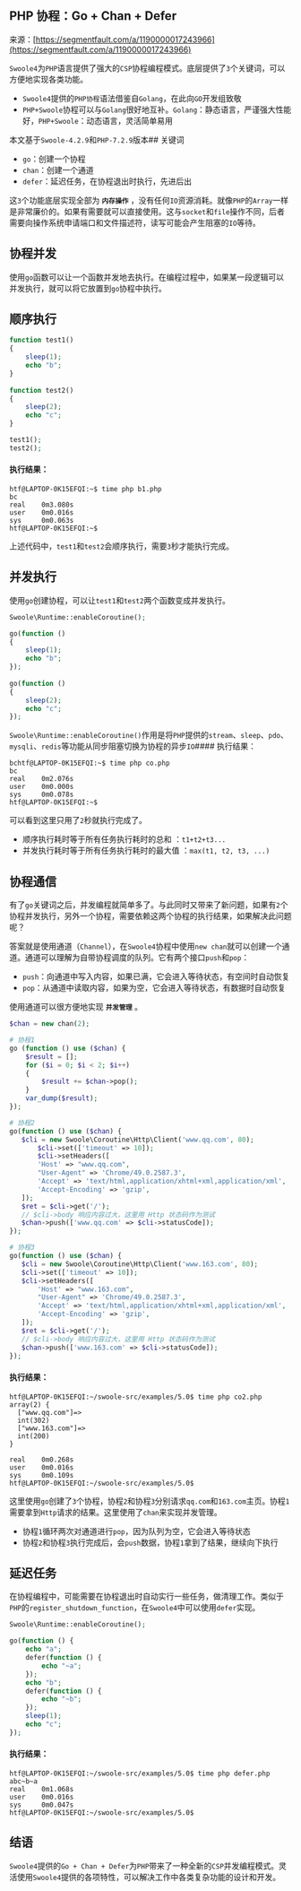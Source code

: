 ## PHP 协程：Go + Chan + Defer

来源：[https://segmentfault.com/a/1190000017243966](https://segmentfault.com/a/1190000017243966)

`Swoole4`为`PHP`语言提供了强大的`CSP`协程编程模式。底层提供了`3`个关键词，可以方便地实现各类功能。


* `Swoole4`提供的`PHP协程`语法借鉴自`Golang`，在此向`GO`开发组致敬
* `PHP+Swoole`协程可以与`Golang`很好地互补。`Golang`：静态语言，严谨强大性能好，`PHP+Swoole`：动态语言，灵活简单易用


本文基于`Swoole-4.2.9`和`PHP-7.2.9`版本## 关键词


* `go`：创建一个协程
* `chan`：创建一个通道
* `defer`：延迟任务，在协程退出时执行，先进后出


这`3`个功能底层实现全部为 **`内存操作`** ，没有任何`IO`资源消耗。就像`PHP`的`Array`一样是非常廉价的。如果有需要就可以直接使用。这与`socket`和`file`操作不同，后者需要向操作系统申请端口和文件描述符，读写可能会产生阻塞的`IO`等待。
## 协程并发

使用`go`函数可以让一个函数并发地去执行。在编程过程中，如果某一段逻辑可以并发执行，就可以将它放置到`go`协程中执行。
## 顺序执行

```php
function test1() 
{
    sleep(1);
    echo "b";
}
    
function test2() 
{
    sleep(2);
    echo "c";
}

test1();
test2();
```
#### 执行结果：

```
htf@LAPTOP-0K15EFQI:~$ time php b1.php
bc
real    0m3.080s
user    0m0.016s
sys     0m0.063s
htf@LAPTOP-0K15EFQI:~$
```

上述代码中，`test1`和`test2`会顺序执行，需要`3`秒才能执行完成。
## 并发执行

使用`go`创建协程，可以让`test1`和`test2`两个函数变成并发执行。

```php
Swoole\Runtime::enableCoroutine();

go(function () 
{
    sleep(1);
    echo "b";
});
    
go(function () 
{
    sleep(2);
    echo "c";
});
```

`Swoole\Runtime::enableCoroutine()`作用是将`PHP`提供的`stream`、`sleep`、`pdo`、`mysqli`、`redis`等功能从同步阻塞切换为协程的异步`IO`#### 执行结果：

```
bchtf@LAPTOP-0K15EFQI:~$ time php co.php
bc
real    0m2.076s
user    0m0.000s
sys     0m0.078s
htf@LAPTOP-0K15EFQI:~$
```

可以看到这里只用了`2`秒就执行完成了。


* 顺序执行耗时等于所有任务执行耗时的总和 ：`t1+t2+t3...`
* 并发执行耗时等于所有任务执行耗时的最大值 ：`max(t1, t2, t3, ...)`


## 协程通信

有了`go`关键词之后，并发编程就简单多了。与此同时又带来了新问题，如果有`2`个协程并发执行，另外一个协程，需要依赖这两个协程的执行结果，如果解决此问题呢？

答案就是使用通道（`Channel`），在`Swoole4`协程中使用`new chan`就可以创建一个通道。通道可以理解为自带协程调度的队列。它有两个接口`push`和`pop`：


* `push`：向通道中写入内容，如果已满，它会进入等待状态，有空间时自动恢复
* `pop`：从通道中读取内容，如果为空，它会进入等待状态，有数据时自动恢复


使用通道可以很方便地实现 **`并发管理`** 。

```php
$chan = new chan(2);

# 协程1
go (function () use ($chan) {
    $result = [];
    for ($i = 0; $i < 2; $i++)
    {
        $result += $chan->pop();
    }
    var_dump($result);
});

# 协程2
go(function () use ($chan) {
   $cli = new Swoole\Coroutine\Http\Client('www.qq.com', 80);
       $cli->set(['timeout' => 10]);
       $cli->setHeaders([
       'Host' => "www.qq.com",
       "User-Agent" => 'Chrome/49.0.2587.3',
       'Accept' => 'text/html,application/xhtml+xml,application/xml',
       'Accept-Encoding' => 'gzip',
   ]);
   $ret = $cli->get('/');
   // $cli->body 响应内容过大，这里用 Http 状态码作为测试
   $chan->push(['www.qq.com' => $cli->statusCode]);
});

# 协程3
go(function () use ($chan) {
   $cli = new Swoole\Coroutine\Http\Client('www.163.com', 80);
   $cli->set(['timeout' => 10]);
   $cli->setHeaders([
       'Host' => "www.163.com",
       "User-Agent" => 'Chrome/49.0.2587.3',
       'Accept' => 'text/html,application/xhtml+xml,application/xml',
       'Accept-Encoding' => 'gzip',
   ]);
   $ret = $cli->get('/');
   // $cli->body 响应内容过大，这里用 Http 状态码作为测试
   $chan->push(['www.163.com' => $cli->statusCode]);
});
```
#### 执行结果：

```
htf@LAPTOP-0K15EFQI:~/swoole-src/examples/5.0$ time php co2.php
array(2) {
  ["www.qq.com"]=>
  int(302)
  ["www.163.com"]=>
  int(200)
}

real    0m0.268s
user    0m0.016s
sys     0m0.109s
htf@LAPTOP-0K15EFQI:~/swoole-src/examples/5.0$
```

这里使用`go`创建了`3`个协程，协程`2`和协程`3`分别请求`qq.com`和`163.com`主页。协程`1`需要拿到`Http`请求的结果。这里使用了`chan`来实现并发管理。


* 协程`1`循环两次对通道进行`pop`，因为队列为空，它会进入等待状态
* 协程`2`和协程`3`执行完成后，会`push`数据，协程`1`拿到了结果，继续向下执行


## 延迟任务

在协程编程中，可能需要在协程退出时自动实行一些任务，做清理工作。类似于`PHP`的`register_shutdown_function`，在`Swoole4`中可以使用`defer`实现。

```php
Swoole\Runtime::enableCoroutine();

go(function () {
    echo "a";
    defer(function () {
        echo "~a";
    });
    echo "b";
    defer(function () {
        echo "~b";
    });
    sleep(1);
    echo "c";
});
```
#### 执行结果：

```
htf@LAPTOP-0K15EFQI:~/swoole-src/examples/5.0$ time php defer.php
abc~b~a
real    0m1.068s
user    0m0.016s
sys     0m0.047s
htf@LAPTOP-0K15EFQI:~/swoole-src/examples/5.0$
```
## 结语
`Swoole4`提供的`Go + Chan + Defer`为`PHP`带来了一种全新的`CSP`并发编程模式。灵活使用`Swoole4`提供的各项特性，可以解决工作中各类复杂功能的设计和开发。
